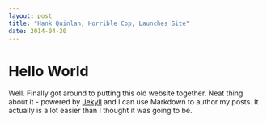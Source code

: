```yaml
---
layout: post
title: "Hank Quinlan, Horrible Cop, Launches Site"
date: 2014-04-30
---
```


# Hello World

Well. Finally got around to putting this old website together. Neat thing about it - powered by [Jekyll](http://jekyllrb.com) 
and I can use Markdown to author my posts. It actually is a lot easier than I thought it was going to be.
